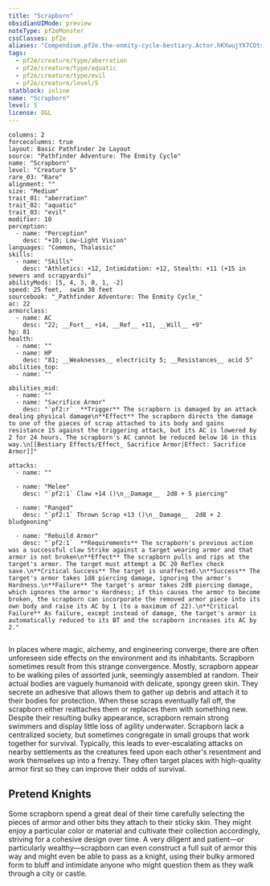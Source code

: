 ```yaml
---
title: "Scrapborn"
obsidianUIMode: preview
noteType: pf2eMonster
cssClasses: pf2e
aliases: "Compendium.pf2e.the-enmity-cycle-bestiary.Actor.hKXwujYX7CDtsZ5P" 
tags:
  - pf2e/creature/type/aberration
  - pf2e/creature/type/aquatic
  - pf2e/creature/type/evil
  - pf2e/creature/level/5
statblock: inline
name: "Scrapborn"
level: 5
license: OGL
---
```


```statblock
columns: 2
forcecolumns: true
layout: Basic Pathfinder 2e Layout
source: "Pathfinder Adventure: The Enmity Cycle"
name: "Scrapborn"
level: "Creature 5"
rare_03: "Rare"
alignment: ""
size: "Medium"
trait_01: "aberration"
trait_02: "aquatic"
trait_03: "evil"
modifier: 10
perception:
  - name: "Perception"
    desc: "+10; Low-Light Vision"
languages: "Common, Thalassic"
skills:
  - name: "Skills"
    desc: "Athletics: +12, Intimidation: +12, Stealth: +11 (+15 in sewers and scrapyards)"
abilityMods: [5, 4, 3, 0, 1, -2]
speed: 25 feet,  swim 30 feet
sourcebook: "_Pathfinder Adventure: The Enmity Cycle_"
ac: 22
armorclass:
  - name: AC
    desc: "22; __Fort__ +14, __Ref__ +11, __Will__ +9"
hp: 81
health:
  - name: ""
  - name: HP
    desc: "81; __Weaknesses__ electricity 5; __Resistances__ acid 5"
abilities_top:
  - name: ""

abilities_mid:
  - name: ""
  - name: "Sacrifice Armor"
    desc: "`pf2:r`  **Trigger** The scrapborn is damaged by an attack dealing physical damage\n**Effect** The scrapborn directs the damage to one of the pieces of scrap attached to its body and gains resistance 15 against the triggering attack, but its AC is lowered by 2 for 24 hours. The scrapborn's AC cannot be reduced below 16 in this way.\n[[Bestiary Effects/Effect_ Sacrifice Armor|Effect: Sacrifice Armor]]"

attacks:
  - name: ""

  - name: "Melee"
    desc: "`pf2:1` Claw +14 ()\n__Damage__  2d8 + 5 piercing"

  - name: "Ranged"
    desc: "`pf2:1` Thrown Scrap +13 ()\n__Damage__  2d8 + 2 bludgeoning"

  - name: "Rebuild Armor"
    desc: "`pf2:1`  **Requirements** The scrapborn's previous action was a successful claw Strike against a target wearing armor and that armor is not broken\n**Effect** The scrapborn pulls and rips at the target's armor. The target must attempt a DC 20 Reflex check save.\n**Critical Success** The target is unaffected.\n**Success** The target's armor takes 1d8 piercing damage, ignoring the armor's Hardness.\n**Failure** The target's armor takes 2d8 piercing damage, which ignores the armor's Hardness; if this causes the armor to become broken, the scrapborn can incorporate the removed armor piece into its own body and raise its AC by 1 (to a maximum of 22).\n**Critical Failure** As failure, except instead of damage, the target's armor is automatically reduced to its BT and the scrapborn increases its AC by 2."
 
```



In places where magic, alchemy, and engineering converge, there are often unforeseen side effects on the environment and its inhabitants. Scrapborn sometimes result from this strange convergence. Mostly, scrapborn appear to be walking piles of assorted junk, seemingly assembled at random. Their actual bodies are vaguely humanoid with delicate, spongy green skin. They secrete an adhesive that allows them to gather up debris and attach it to their bodies for protection. When these scraps eventually fall off, the scrapborn either reattaches them or replaces them with something new. Despite their resulting bulky appearance, scrapborn remain strong swimmers and display little loss of agility underwater. Scrapborn lack a centralized society, but sometimes congregate in small groups that work together for survival. Typically, this leads to ever-escalating attacks on nearby settlements as the creatures feed upon each other's resentment and work themselves up into a frenzy. They often target places with high-quality armor first so they can improve their odds of survival.

## Pretend Knights

Some scrapborn spend a great deal of their time carefully selecting the pieces of armor and other bits they attach to their sticky skin. They might enjoy a particular color or material and cultivate their collection accordingly, striving for a cohesive design over time. A very diligent and patient—or particularly wealthy—scrapborn can even construct a full suit of armor this way and might even be able to pass as a knight, using their bulky armored form to bluff and intimidate anyone who might question them as they walk through a city or castle.
